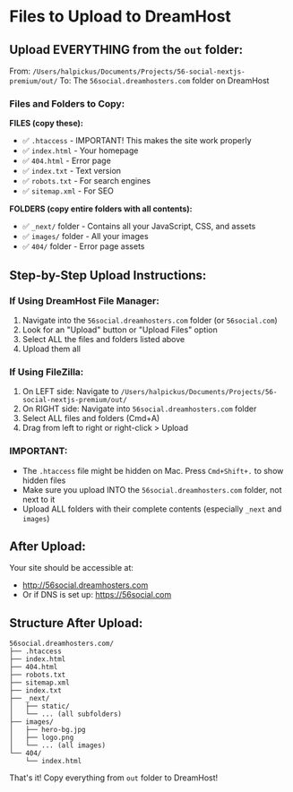 # Files to Upload to DreamHost

## Upload EVERYTHING from the `out` folder:

From: `/Users/halpickus/Documents/Projects/56-social-nextjs-premium/out/`
To: The `56social.dreamhosters.com` folder on DreamHost

### Files and Folders to Copy:

**FILES (copy these):**
- ✅ `.htaccess` - IMPORTANT! This makes the site work properly
- ✅ `index.html` - Your homepage
- ✅ `404.html` - Error page
- ✅ `index.txt` - Text version
- ✅ `robots.txt` - For search engines
- ✅ `sitemap.xml` - For SEO

**FOLDERS (copy entire folders with all contents):**
- ✅ `_next/` folder - Contains all your JavaScript, CSS, and assets
- ✅ `images/` folder - All your images
- ✅ `404/` folder - Error page assets

## Step-by-Step Upload Instructions:

### If Using DreamHost File Manager:
1. Navigate into the `56social.dreamhosters.com` folder (or `56social.com`)
2. Look for an "Upload" button or "Upload Files" option
3. Select ALL the files and folders listed above
4. Upload them all

### If Using FileZilla:
1. On LEFT side: Navigate to `/Users/halpickus/Documents/Projects/56-social-nextjs-premium/out/`
2. On RIGHT side: Navigate into `56social.dreamhosters.com` folder
3. Select ALL files and folders (Cmd+A)
4. Drag from left to right or right-click > Upload

### IMPORTANT: 
- The `.htaccess` file might be hidden on Mac. Press `Cmd+Shift+.` to show hidden files
- Make sure you upload INTO the `56social.dreamhosters.com` folder, not next to it
- Upload ALL folders with their complete contents (especially `_next` and `images`)

## After Upload:
Your site should be accessible at:
- http://56social.dreamhosters.com
- Or if DNS is set up: https://56social.com

## Structure After Upload:
```
56social.dreamhosters.com/
├── .htaccess
├── index.html
├── 404.html
├── robots.txt
├── sitemap.xml
├── index.txt
├── _next/
│   ├── static/
│   └── ... (all subfolders)
├── images/
│   ├── hero-bg.jpg
│   ├── logo.png
│   └── ... (all images)
└── 404/
    └── index.html
```

That's it! Copy everything from `out` folder to DreamHost!